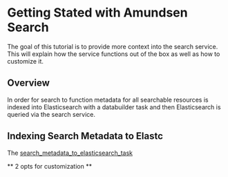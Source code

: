 # Getting Stated with Amundsen Search

The goal of this tutorial is to provide more context into the search service. This will explain how the service functions out of the box as well as how to customize it.

## Overview

In order for search to function metadata for all searchable resources is indexed into Elasticsearch with a databuilder task and then Elasticsearch is queried via the search service.

## Indexing Search Metadata to Elastc

The [search_metadata_to_elasticsearch_task](https://github.com/amundsen-io/amundsen/blob/main/databuilder/databuilder/task/search/search_metadata_to_elasticsearch_task.py)

** 2 opts for customization **
